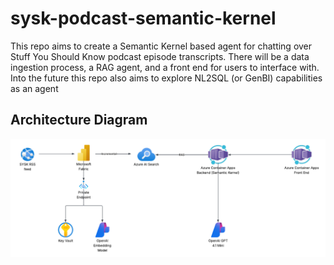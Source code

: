 # sysk-podcast-semantic-kernel

This repo aims to create a Semantic Kernel based agent for chatting over Stuff You Should Know podcast episode transcripts. There will be a data ingestion process, a RAG agent, and a front end for users to interface with. Into the future this repo also aims to explore NL2SQL (or GenBI) capabilities as an agent

## Architecture Diagram
![Screenshot](assets/architecture_diagram.png)